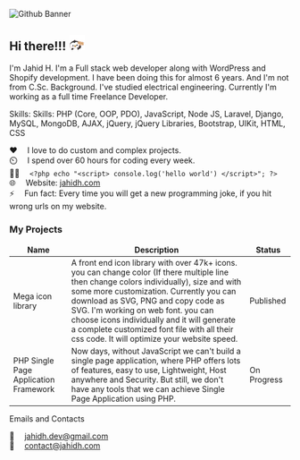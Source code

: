 ![Github Banner](images/github-cover.png)

## Hi there!!! <img src="images/cute-penguin.gif" width="28px" alt="welcome">

I'm Jahid H. I'm a Full stack web developer along with WordPress and Shopify development. I have been doing this for almost 6 years. And I'm not from C.Sc. Background. I've studied electrical engineering. Currently I'm working as a full time Freelance Developer.

Skills: Skills: PHP (Core, OOP, PDO), JavaScript, Node JS, Laravel, Django, MySQL, MongoDB, AJAX, jQuery, jQuery Libraries, Bootstrap, UIKit, HTML, CSS

:hearts: &emsp;I love to do custom and complex projects. <br/>
⏲️ &emsp;I spend over 60 hours for coding every week. <br/>
👩‍💻 &emsp;`<?php echo "<script> console.log('hello world') </script>"; ?>` <br/>
🌐 &emsp;Website: [jahidh.com](https://jahidh.com)<br/>
⚡ &emsp;Fun fact: Every time you will get a new programming joke, if you hit wrong urls on my website.

### My Projects

<table>
  <thead align="center">
    <tr border: none;>
      <td><b>Name</b></td>
      <td><b>Description</b></td>
      <td><b>Status</b></td>
    </tr>
  </thead>
  <tbody>
    <tr>
      <td>Mega icon library</td>
      <td>A front end icon library with over 47k+ icons. you can change color (If there multiple line then change colors individually), size and with some more customization. Currently you can download as SVG, PNG and copy code as SVG. I'm working on web font. you can choose icons individually and it will generate a complete customized font file with all their css code. It will optimize your website speed.</td>
      <td>Published</td>
    </tr>
    <tr>
      <td>PHP Single Page Application Framework</td>
      <td>Now days, without JavaScript we can't build a single page application, where PHP offers lots of features, easy to use, Lightweight, Host anywhere and Security. But still, we don't have any tools that we can achieve Single Page Application using PHP.</td>
      <td>On Progress</td>
    </tr>
  </tbody>
</table

#### Emails and Contacts

:email: &emsp;[jahidh.dev@gmail.com](mailto:jahidh.dev@gmail.com)
<br >
:email: &emsp;[contact@jahidh.com](mailto:contact@jahidh.com)
